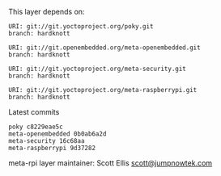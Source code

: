 This layer depends on:

    URI: git://git.yoctoproject.org/poky.git
    branch: hardknott

    URI: git://git.openembedded.org/meta-openembedded.git
    branch: hardknott

    URI: git://git.yoctoproject.org/meta-security.git
    branch: hardknott

    URI: git://git.yoctoproject.org/meta-raspberrypi.git
    branch: hardknott

Latest commits

    poky c8229eae5c
    meta-openembedded 0b0ab6a2d
    meta-security 16c68aa
    meta-raspberrypi 9d37282

meta-rpi layer maintainer: Scott Ellis <scott@jumpnowtek.com>
